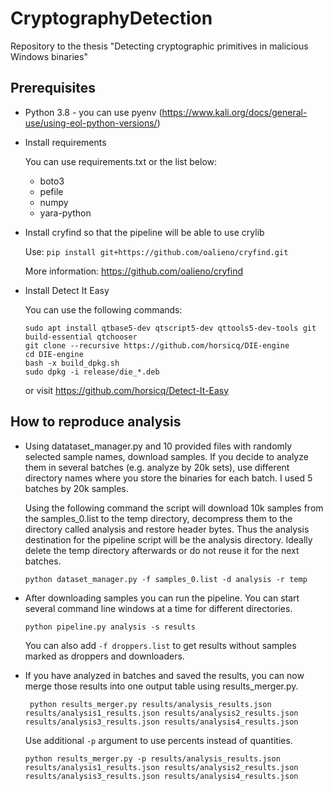 # CryptographyDetection
Repository to the thesis "Detecting cryptographic primitives in malicious Windows binaries"

## Prerequisites

- Python 3.8 - you can use pyenv (https://www.kali.org/docs/general-use/using-eol-python-versions/)
- Install requirements

  You can use requirements.txt or the list below:
    - boto3
    - pefile
    - numpy
    - yara-python

- Install cryfind so that the pipeline will be able to use crylib

  Use: `pip install git+https://github.com/oalieno/cryfind.git`

  More information: https://github.com/oalieno/cryfind

- Install Detect It Easy

  You can use the following commands:
  ```
  sudo apt install qtbase5-dev qtscript5-dev qttools5-dev-tools git build-essential qtchooser
  git clone --recursive https://github.com/horsicq/DIE-engine
  cd DIE-engine
  bash -x build_dpkg.sh
  sudo dpkg -i release/die_*.deb
  ```
  or visit https://github.com/horsicq/Detect-It-Easy

## How to reproduce analysis

- Using datataset_manager.py and 10 provided files with randomly selected sample names, download samples. If you decide to analyze them in several batches (e.g. analyze by 20k sets), use different directory names where you store the binaries for each batch. I used 5 batches by 20k samples.

  Using the following command the script will download 10k samples from the samples_0.list to the temp directory, decompress them to the directory called analysis and restore header bytes. Thus the analysis destination for the pipeline script will be the analysis directory. Ideally delete the temp directory afterwards or do not reuse it for the next batches.

  ```python dataset_manager.py -f samples_0.list -d analysis -r temp```

- After downloading samples you can run the pipeline. You can start several command line windows at a time for different directories.

  ``` python pipeline.py analysis -s results ```

  You can also add `-f droppers.list` to get results without samples marked as droppers and downloaders.

- If you have analyzed in batches and saved the results, you can now merge those results into one output table using results_merger.py.

  ``` python results_merger.py results/analysis_results.json results/analysis1_results.json results/analysis2_results.json results/analysis3_results.json results/analysis4_results.json```

  Use additional `-p` argument to use percents instead of quantities.

  ```python results_merger.py -p results/analysis_results.json results/analysis1_results.json results/analysis2_results.json results/analysis3_results.json results/analysis4_results.json```
